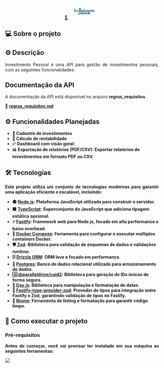 <p align="center">
  <a href="#">
    🔗 <img src=".github/imgs/logo.svg"  alt="Investimento Pessoal" width="100px"/>
  </a>
</p>

## 💻 Sobre o projeto
<p align="justify"></p>

## ⚙️ Descrição

<p align="justify">Investimento Pessoal é uma API para gestão de investimentos pessoais, com as seguintes funcionalidades:</p>


## Documentação da API

<p align="justify">A documentação da API está disponível no arquivo <strong>regras_requisitos</p>


📂 [regras_requisitos.md](.github/docs/regras_requisitos.md)

## ⚙️ Funcionalidades Planejadas

- 📝 **Cadastro de investimentos**
- 📅 **Cálculo de rentabilidade**
- ✅ **Dashboard com visão geral**:
- 📊 **Exportação de relatórios (PDF/CSV)**: Exportar relatórios de investimentos em formato PDF ou CSV.


## 🛠 Tecnologias

<p align="justify">Este projeto utiliza um conjunto de tecnologias modernas para garantir uma aplicação eficiente e escalável, incluindo:</p>


- 🟢 **[Node.js](https://nodejs.org/)**: Plataforma JavaScript utilizada para construir o servidor.
- 🟦 **[TypeScript](https://www.typescriptlang.org/)**: Superconjunto do JavaScript que adiciona tipagem estática opcional.
- ⚡ **[Fastify](https://www.fastify.io/)**: Framework web para Node.js, focado em alta performance e baixo overhead.
- 🐳 **[Docker Compose](https://docs.docker.com/compose/)**: Ferramenta para configurar e executar múltiplos containers Docker.
- 🛡️ **[Zod](https://zod.dev/)**: Biblioteca para validação de esquemas de dados e validações runtime.
- 🗄️ **[Drizzle ORM](https://orm.drizzle.team/)**: ORM leve e focado em performance.
- 🐘 **[Postgres](https://www.postgresql.org/)**: Banco de dados relacional utilizado para armazenamento de dados.
- 🆔 **[@paralleldrive/cuid2](https://github.com/paralleldrive/cuid2)**: Biblioteca para geração de IDs únicos de forma segura.
- 📆 **[Day.js](https://day.js.org/)**: Biblioteca para manipulação e formatação de datas.
- 🔐 **[Fastify-type-provider-zod](https://github.com/fastify/fastify-type-provider-zod)**: Provedor de tipos para integração entre Fastify e Zod, garantindo validação de tipos no Fastify.
- 🌱 **[Biome](https://biomejs.dev/)**: Ferramenta de linting e formatação para garantir código limpo.


## 🚀 Como executar o projeto

### Pré-requisitos

<p align="justify">Antes de começar, você vai precisar ter instalado em sua máquina as seguintes ferramentas:</p>

<a href="https://skillicons.dev">
  <img src="https://skillicons.dev/icons?i=git,nodejs,docker,vscode" />
</a>

